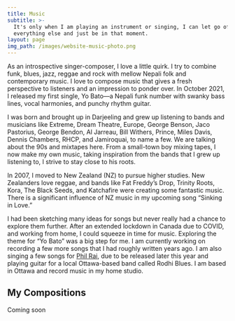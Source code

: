 ```yaml
---
title: Music
subtitle: >-
  It's only when I am playing an instrument or singing, I can let go of
  everything else and just be in that moment.
layout: page
img_path: /images/website-music-photo.png
---
```

As an introspective singer-composer, I love a little quirk. I try to combine funk, blues, jazz, reggae and rock with mellow Nepali folk and contemporary music. I love to compose music that gives a fresh perspective to listeners and an impression to ponder over. In October 2021, I released my first single, Yo Bato—a Nepali funk number with swanky bass lines, vocal harmonies, and punchy rhythm guitar.

I was born and brought up in Darjeeling and grew up listening to bands and musicians like Extreme, Dream Theatre, Europe, George Benson, Jaco Pastorius, George Bendon, Al Jarreau, Bill Withers, Prince, Miles Davis, Dennis Chambers, RHCP, and Jamiroquai,  to name a few. We are talking about the 90s and mixtapes here. From a small-town boy mixing tapes, I now make my own music, taking inspiration from the bands that I grew up listening to, I strive to stay close to his roots.

In 2007, I moved to New Zealand (NZ) to pursue higher studies. New Zealanders love reggae, and bands like Fat Freddy’s Drop, Trinity Roots, Kora, The Black Seeds, and Katchafire were creating some fantastic music. There is a significant influence of NZ music in my upcoming song “Sinking in Love.”

I had been sketching many ideas for songs but never really had a chance to explore them further. After an extended lockdown in Canada due to COVID, and working from home, I could squeeze in time for music. Exploring the theme for “Yo Bato” was a big step for me. I am currently working on recording a few more songs that I had roughly written years ago. I am also singing a few songs for [Phil Rai](https://www.instagram.com/philraiz/?hl=en), due to be released later this year and playing guitar for a local Ottawa-based band called Rodhi Blues. I am based in Ottawa and record music in my home studio.

### <a name="songs"></a>

## My Compositions

Coming soon

<!--
*   Yo Bato

*   Sinking in Love

*   Eh Nani!

*   [Santa is Coming (with a bag full of vaccines)](https://www.instagram.com/tv/CIYl4FBhNj7/?utm_source=ig_web_copy_link) - Wrote this roughly mixed song as part of [Solace's](https://solace.com/) annual celebration.
-->